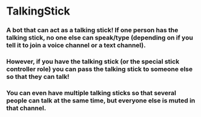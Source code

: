 # TalkingStick

### A bot that can act as a talking stick! If one person has the talking stick, no one else can speak/type (depending on if you tell it to join a voice channel or a text channel). 

### However, if you have the talking stick (or the special stick controller role) you can pass the talking stick to someone else so that they can talk!

### You can even have multiple talking sticks so that several people can talk at the same time, but everyone else is muted in that channel.
